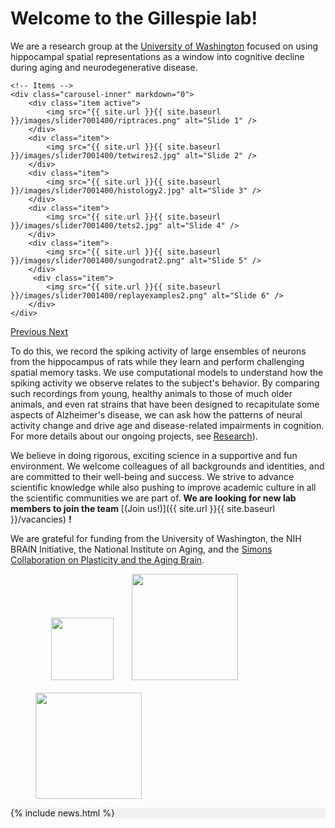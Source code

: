 <div id="homeid" class="col-sm-9">

# Welcome to the Gillespie lab! 


We are a research group at the [University of Washington](https://www.washington.edu/) focused on using hippocampal spatial representations as a window into cognitive decline during aging and neurodegenerative disease. 


<div markdown="0" id="carousel" class="carousel slide" data-ride="carousel" data-interval="4000" data-pause="hover" >
    <!-- Menu -->


    <!-- Items -->
    <div class="carousel-inner" markdown="0">
        <div class="item active">
            <img src="{{ site.url }}{{ site.baseurl }}/images/slider7001400/riptraces.png" alt="Slide 1" />
        </div>
        <div class="item">
            <img src="{{ site.url }}{{ site.baseurl }}/images/slider7001400/tetwires2.jpg" alt="Slide 2" />
        </div>
        <div class="item">
            <img src="{{ site.url }}{{ site.baseurl }}/images/slider7001400/histology2.jpg" alt="Slide 3" />
        </div>
        <div class="item">
            <img src="{{ site.url }}{{ site.baseurl }}/images/slider7001400/tets2.jpg" alt="Slide 4" />
        </div>
        <div class="item">
            <img src="{{ site.url }}{{ site.baseurl }}/images/slider7001400/sungodrat2.png" alt="Slide 5" />
        </div>       
         <div class="item">
            <img src="{{ site.url }}{{ site.baseurl }}/images/slider7001400/replayexamples2.png" alt="Slide 6" />
        </div>
    </div>
  <a class="left carousel-control" href="#carousel" role="button" data-slide="prev">
    <span class="glyphicon glyphicon-chevron-left" aria-hidden="true"></span>
    <span class="sr-only">Previous</span>
  </a>
  <a class="right carousel-control" href="#carousel" role="button" data-slide="next">
    <span class="glyphicon glyphicon-chevron-right" aria-hidden="true"></span>
    <span class="sr-only">Next</span>
  </a>
</div>


To do this, we record the spiking activity of large ensembles of neurons from the hippocampus of rats while they learn and perform challenging spatial memory tasks. We  use computational models to understand how the spiking activity we observe relates to the subject's behavior. By comparing such recordings from young, healthy animals to those of much older animals, and even rat strains that have been designed to recapitulate some aspects of Alzheimer's disease, we can ask how the patterns of neural activity change and drive age and disease-related impairments in cognition. For more details about our ongoing projects, see [Research](research)).


 We believe in doing rigorous, exciting science in a supportive and fun environment. We welcome colleagues of all backgrounds and identities, and are committed to their well-being and success. We strive to advance scientific knowledge while also pushing to improve academic culture in all the scientific communities we are part of. **We are looking for new lab members to join the team** [(Join us!)]({{ site.url }}{{ site.baseurl }}/vacancies) **!**


We are grateful for funding from the University of Washington, the NIH BRAIN Initiative, the National Institute on Aging, and the [Simons Collaboration on Plasticity and the Aging Brain](https://www.simonsfoundation.org/collaborations/plasticity-and-the-aging-brain/projects).

<figure class="fourth">
  <img src="{{ site.url }}{{ site.baseurl }}/images/logopic/nia.jpg" style="width: 100px; margin: 20px  25px">
  <img src="{{ site.url }}{{ site.baseurl }}/images/logopic/simons.png" style="width: 170px">
  <img src="{{ site.url }}{{ site.baseurl }}/images/logopic/EJK_logo_RGB.jpg" style="width: 170px">
</figure>

 </div>

<div id="newsid" class="col-sm-3" style="background-color:rgba(0, 0, 0, 0.0470588)">
    {% include news.html %}
</div>